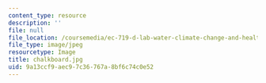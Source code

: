 ```yaml
---
content_type: resource
description: ''
file: null
file_location: /coursemedia/ec-719-d-lab-water-climate-change-and-health-spring-2019/9a13ccf9aec97c36767a8bf6c74c0e52_chalkboard.jpg
file_type: image/jpeg
resourcetype: Image
title: chalkboard.jpg
uid: 9a13ccf9-aec9-7c36-767a-8bf6c74c0e52
---
```

